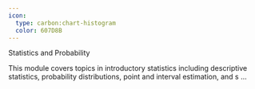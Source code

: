 ```yaml
---
icon:
  type: carbon:chart-histogram
  color: 607D8B
---
```

Statistics and Probability

This module covers topics in introductory statistics including descriptive statistics, probability distributions, point and interval estimation, and s ... 
